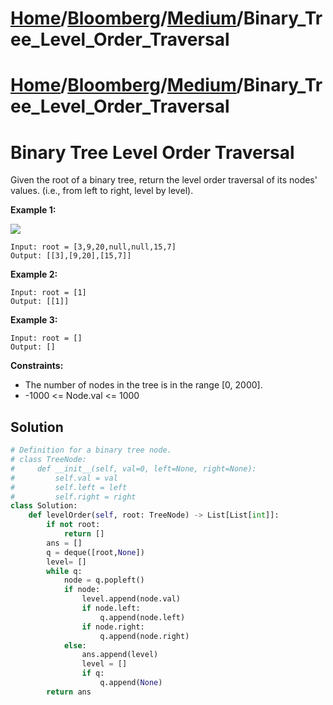 # [Home](./../../..)/[Bloomberg](./../..)/[Medium](./..)/Binary_Tree_Level_Order_Traversal
# [Home](./../../..)/[Bloomberg](./../..)/[Medium](./..)/Binary_Tree_Level_Order_Traversal
<h1>Binary Tree Level Order Traversal</h1>

<p>
Given the root of a binary tree, return the level order traversal of its nodes' values. (i.e., from left to right, level by level).

</p>

<b>Example 1:</b>

<img src="https://assets.leetcode.com/uploads/2021/02/19/tree1.jpg">

    Input: root = [3,9,20,null,null,15,7]
    Output: [[3],[9,20],[15,7]]
    
<b>Example 2:</b>

    Input: root = [1]
    Output: [[1]]
    
<b>Example 3:</b>

    Input: root = []
    Output: []

<b>Constraints:</b>

- The number of nodes in the tree is in the range [0, 2000].
- -1000 <= Node.val <= 1000

<h2>Solution</h2>

```python
# Definition for a binary tree node.
# class TreeNode:
#     def __init__(self, val=0, left=None, right=None):
#         self.val = val
#         self.left = left
#         self.right = right
class Solution:
    def levelOrder(self, root: TreeNode) -> List[List[int]]:
        if not root:
            return []
        ans = []
        q = deque([root,None])
        level= []
        while q:
            node = q.popleft()
            if node:
                level.append(node.val)
                if node.left:
                    q.append(node.left)
                if node.right:
                    q.append(node.right)
            else:
                ans.append(level)
                level = []
                if q:
                    q.append(None)
        return ans
```

